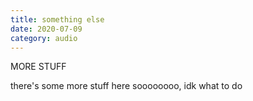 ```yaml
---
title: something else
date: 2020-07-09
category: audio
---
```

MORE STUFF

there's some more stuff here
soooooooo, idk what to do
